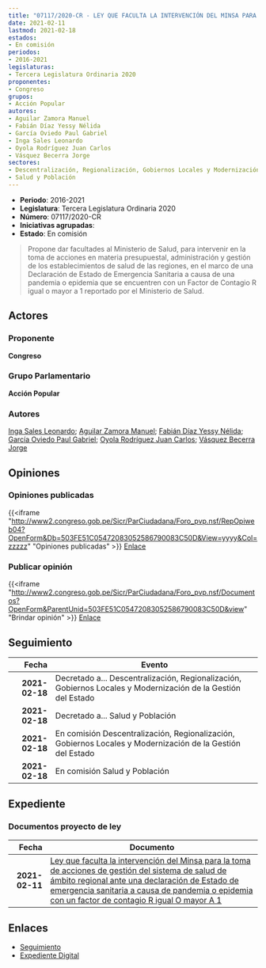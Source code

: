 ```yaml
---
title: "07117/2020-CR - LEY QUE FACULTA LA INTERVENCIÓN DEL MINSA PARA LA TOMA DE ACCIONES DE GESTIÓN DEL SISTEMA DE SALUD EN REGIONES, DE ÁMBITO REGIONAL, ANTE UNA DECLARACIÓN DE ESTADO DE EMERGENCIA SANITARIA A CAUSA DE PANDEMIA O EPIDEMIA CON UN FACTOR DE CONTAGIO R IGUAL O MAYOR A 1"
date: 2021-02-11
lastmod: 2021-02-18
estados:
- En comisión
periodos:
- 2016-2021
legislaturas:
- Tercera Legislatura Ordinaria 2020
proponentes:
- Congreso
grupos:
- Acción Popular
autores:
- Aguilar Zamora Manuel
- Fabián Díaz Yessy Nélida
- García Oviedo Paul Gabriel
- Inga Sales Leonardo
- Oyola Rodríguez Juan Carlos
- Vásquez Becerra Jorge
sectores:
- Descentralización, Regionalización, Gobiernos Locales y Modernización de la Gestión del Estado
- Salud y Población
---
```

- **Periodo**: 2016-2021
- **Legislatura**: Tercera Legislatura Ordinaria 2020
- **Número**: 07117/2020-CR
- **Iniciativas agrupadas**: 
- **Estado**: En comisión

> Propone dar facultades al Ministerio de Salud, para intervenir en la toma de acciones en materia presupuestal, administración y gestión de los establecimientos de salud de las regiones, en el marco de una Declaración de Estado de Emergencia Sanitaria a causa de una pandemia o epidemia que se encuentren con un Factor de Contagio R igual o mayor a 1 reportado por el Ministerio de Salud.


## Actores

### Proponente

**Congreso**

### Grupo Parlamentario

**Acción Popular**

### Autores

[Inga Sales Leonardo](mailto:mailto:lingas@congreso.gob.pe); [Aguilar Zamora Manuel](mailto:mailto:maguilarz@congreso.gob.pe); [Fabián Díaz Yessy Nélida](mailto:mailto:yfabian@congreso.gob.pe); [García Oviedo Paul Gabriel](mailto:mailto:pgarcia@congreso.gob.pe); [Oyola Rodríguez Juan Carlos](mailto:mailto:joyola@congreso.gob.pe); [Vásquez Becerra Jorge](mailto:mailto:jvasquezb@congreso.gob.pe)

## Opiniones

### Opiniones publicadas

{{<iframe "http://www2.congreso.gob.pe/Sicr/ParCiudadana/Foro_pvp.nsf/RepOpiweb04?OpenForm&Db=503FE51C05472083052586790083C50D&View=yyyy&Col=zzzzz" "Opiniones publicadas" >}}
[Enlace](http://www2.congreso.gob.pe/Sicr/ParCiudadana/Foro_pvp.nsf/RepOpiweb04?OpenForm&Db=503FE51C05472083052586790083C50D&View=yyyy&Col=zzzzz)

### Publicar opinión

{{<iframe "http://www2.congreso.gob.pe/Sicr/ParCiudadana/Foro_pvp.nsf/Documentos?OpenForm&ParentUnid=503FE51C05472083052586790083C50D&view" "Brindar opinión" >}}
[Enlace](http://www2.congreso.gob.pe/Sicr/ParCiudadana/Foro_pvp.nsf/Documentos?OpenForm&ParentUnid=503FE51C05472083052586790083C50D&view)


## Seguimiento

| Fecha | Evento |
|------:|--------|
| **2021-02-18** | Decretado a... Descentralización, Regionalización, Gobiernos Locales y Modernización de la Gestión del Estado |
| **2021-02-18** | Decretado a... Salud y Población |
| **2021-02-18** | En comisión Descentralización, Regionalización, Gobiernos Locales y Modernización de la Gestión del Estado |
| **2021-02-18** | En comisión Salud y Población |

## Expediente

### Documentos proyecto de ley

| Fecha | Documento |
|------:|-----------|
| **2021-02-11** | [Ley que faculta la intervención del Minsa para la toma de acciones de gestión del sistema de salud de ámbito regional ante una declaración de Estado de emergencia sanitaria a causa de pandemia o epidemia con un factor de contagio R igual O mayor A 1](http://www.leyes.congreso.gob.pe/Documentos/2016_2021/Proyectos_de_Ley_y_de_Resoluciones_Legislativas/PL07117-20210211.pdf) |

## Enlaces

- [Seguimiento](http://www2.congreso.gob.pe/Sicr/TraDocEstProc/CLProLey2016.nsf/f7fff46988ca05b1052578e100829cc7/3d31115b069a4c5a0525867a001bcf3b?OpenDocument)
- [Expediente Digital](http://www2.congreso.gob.pe/Sicr/TraDocEstProc/Expvirt_2011.nsf/visbusqptramdoc1621/07117?opendocument)

